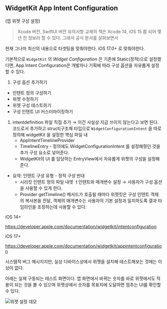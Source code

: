 ## WidgetKit App Intent Configuration 
(앱 위젯 구성 설정)
> Xcode 버전, SwiftUI 버전 유의사항
교재의 책은 Xcode 14, iOS 15 쯤 되어 몇년 전 정보라 할 수 있다. 그래서 공식 문서를 살펴보면서 

현재 그나마 최신의 내용으로 타겟팅을 맞춰야한다. iOS 17.0+ 로 맞춰야한다.

기본적으로 `WidgetKit` 의 *Widget Configuration* 은 기존에 Static(정적)으로 설정했다면, App Intent Configuration은 개발자나 기획에 따라 구성 옵션을 자유롭게 설정할 수 있다. 

1. 구성 옵션 추가하기 
- 인텐트 정의 구성하기
- 위젯 수정하기
- 위젯 구성 테스트하기
- 구성 인텐트 UI 커스터마이징하기

1. intentdefinition 파일 직접 추가  → 이건 사실상 지금 쓰이지 않는다고 보면 된다. 코드로서 추가하고 struct(구조체 타입으로 `WidgetConfigurationIntent` 을 따로 정의해 widgetKit 을 설정한 핵심 파일 내 
    - AppIntentTimelineProvider
    - TimelineEntry - 정의에도 WidgetConfigurationIntent 를 설정해줬던 것을 추가 구성 요소로 넣어준다.
    - WidgetKit의 UI 를 담당하는 EntryView에서 자유롭게 위젯의 구성을 설정해준다.
- 요약: 인텐트 구성 유형 - 정적 구성 반대
    - 시리킷 인텐트 정의 파일 내엣 ㅓ인텐트와 매개변수 설정 → 사용자가 구성 옵션을 사용할 수 있게 한다.
    - Provider getTimeline() 메서드가 호출될 때마다 위젯킷은 구성 인텐트 객체의 복사본을 전달, 객체의 매개변수는 사용자의 기본 설정과 일치하도록 결과 타임라인을 조정하는데 사용할 수 있다.

iOS 14+

https://developer.apple.com/documentation/widgetkit/intentconfiguration

iOS 17+ 

https://developer.apple.com/documentation/widgetkit/appintentconfiguration

시스템적 버그 메시지지만, 실상 디바이스상에서 위젯을 설치해 테스트해보는 것에는 이상이 없다.

아래는 실제 구동되는 테스트 화면이다. 앱 화면에서 바뀌는 숫자를 바로 
위젯에서도 적용이 되는 것을 볼 수 있으며 위젯상에서 숫자를 목표치에 
도달하면 멈추는 UI를 확인할 수 있다.

![위젯 설정 데모](Images/widgetConfigTry02.gif)
